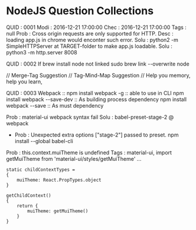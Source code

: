 # NodeJS Question Collections 

QUID : 0001
Modi : 2016-12-21 17:00:00
Chec : 2016-12-21 17:00:00
Tags : null
Prob : Cross origin requests are only supported for HTTP.
Desc : loading app.js in chrome would enconter such error. 
Solu : python2 -m SimpleHTTPServer at TARGET-folder to make app.js loadable.
Solu : python3 -m http.server 8008


QUID : 0002 
If brew install node not linked 
sudo brew link --overwrite node


// Merge-Tag Suggestion
// Tag-Mind-Map Suggestion
// Help you memory, help you learn, 

QUID : 0003
Webpack :: 
npm install webpack -g :: able to use in CLI
npm install webpack --save-dev :: As building process dependency
npm install webpack --save :: As must dependency


Prob : material-ui webpack syntax fail
Solu : babel-preset-stage-2 @ webpack
 - Prob : Unexpected extra options ["stage-2"] passed to preset.
 npm install --global babel-cli

Prob : this.context.muiTheme is undefined
Tags : material-ui, 
import getMuiTheme from 'material-ui/styles/getMuiTheme'
...


    static childContextTypes =
    {
        muiTheme: React.PropTypes.object
    }

    getChildContext()
    {
        return {
            muiTheme: getMuiTheme()
        }
    }


